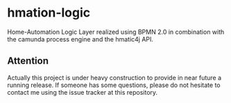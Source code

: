 # hmation-logic
Home-Automation Logic Layer realized using BPMN 2.0 in combination with the camunda process engine and the hmatic4j API.

## Attention
Actually this project is under heavy construction to provide in near future a running release. If someone has some questions, please do not hesitate to contact me using the issue tracker at this repository.